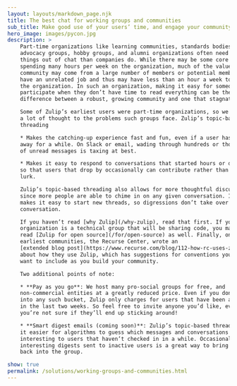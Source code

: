 ```yaml
---
layout: layouts/markdown_page.njk
title: The best chat for working groups and communities
sub_title: Make good use of your users’ time, and engage your community with thoughtful, organized discussion.
hero_image: images/pycon.jpg
description: >
    Part-time organizations like learning communities, standards bodies,
    advocacy groups, hobby groups, and alumni organizations often need different
    things out of chat than companies do. While there may be some core members
    spending many hours per week on the organization, much of the value of the
    community may come from a large number of members or potential members who
    have an unrelated job and thus may have less than an hour a week to spend on
    the organization. In such an organization, making it easy for someone to
    participate when they don’t have time to read everything can be the
    difference between a robust, growing community and one that stagnates.

    Some of Zulip’s earliest users were part-time organizations, so we have given
    a lot of thought to the problems such groups face. Zulip’s topic-based
    threading

    * Makes the catching-up experience fast and fun, even if a user has been
    away for a while. On Slack or email, wading through hundreds or thousands
    of unread messages is taxing at best.

    * Makes it easy to respond to conversations that started hours or days ago,
    so that users that drop by occasionally can contribute rather than just
    lurk.

    Zulip’s topic-based threading also allows for more thoughtful discussion,
    since more people are able to chime in on any given conversation. It also
    makes it easy to start new threads, so digressions don’t take over a
    conversation.

    If you haven’t read [why Zulip](/why-zulip), read that first. If your
    organization is a technical group that will be sharing code, you may want to
    read [Zulip for open source](/for/open-source) as well. Finally, one of our
    earliest communities, the Recurse Center, wrote an
    [extended blog post](https://www.recurse.com/blog/112-how-rc-uses-zulip)
    about how they use Zulip, which has suggestions for conventions you might
    want to include as you build your community.

    Two additional points of note:

    * **Pay as you go**: We host many pro-social groups for free, and
    non-commercial entities at a greatly reduced price. Even if you don’t fall
    into any such bucket, Zulip only charges for users that have been active
    in the last two weeks. So feel free to invite anyone you’d like, even if
    you’re not sure if they’ll end up sticking around!

    * **Smart digest emails (coming soon)**: Zulip’s topic-based threading makes
    it easier for algorithms to guess which messages and conversations will be
    interesting to users that haven’t checked in in a while. Occasional
    interesting digests sent to inactive users is a great way to bring users
    back into the group.

show: true
permalink: /solutions/working-groups-and-communities.html
---
```

